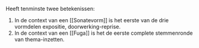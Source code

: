 Heeft tenminste twee betekenissen:
1. In de context van een [[Sonatevorm]] is het eerste van de drie vormdelen expositie, doorwerking-reprise.
2. In de context van een [[Fuga]] is het de eerste complete stemmenronde van thema-inzetten.
